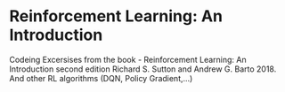 # Reinforcement Learning: An Introduction
 Codeing Excersises from the book -  Reinforcement Learning: An Introduction second edition Richard S. Sutton and Andrew G. Barto 2018.
 And other RL algorithms (DQN, Policy Gradient,...) 
